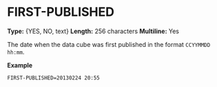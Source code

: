 # FIRST-PUBLISHED
**Type:** {YES, NO, text}
**Length:** 256 characters
**Multiline:** Yes

The date when the data cube was first published in the format `CCYYMMDD hh:mm`.

**Example**
```
FIRST-PUBLISHED=20130224 20:55
```
